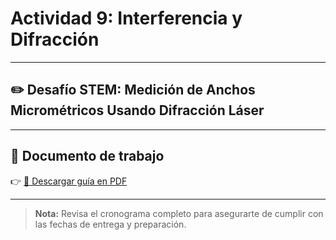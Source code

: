 # Actividad 9: Interferencia y Difracción

---

## ✏️ Desafío STEM: Medición de Anchos Micrométricos Usando Difracción Láser

---

## 📄 Documento de trabajo

👉 [📎 Descargar guía en PDF](../FIEM/HairWidthDiameterHole.pdf)

---

> **Nota:** Revisa el cronograma completo para asegurarte de cumplir con las fechas de entrega y preparación.
